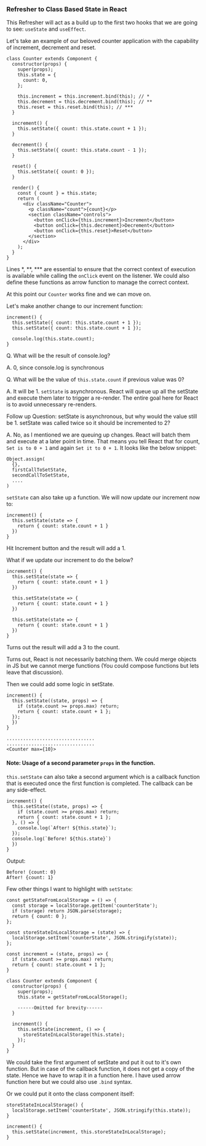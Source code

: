 ### Refresher to Class Based State in React

This Refresher will act as a build up to the first two hooks that we are going to see: `useState` and `useEffect`.

Let's take an example of our beloved counter application with the capability of increment, decrement and reset.


```
class Counter extends Component {
  constructor(props) {
    super(props);
    this.state = {
      count: 0,
    };

    this.increment = this.increment.bind(this); // *
    this.decrement = this.decrement.bind(this); // **
    this.reset = this.reset.bind(this); // ***
  }

  increment() {
    this.setState({ count: this.state.count + 1 });
  }

  decrement() {
    this.setState({ count: this.state.count - 1 });
  }

  reset() {
    this.setState({ count: 0 });
  }

  render() {
    const { count } = this.state;
    return (
      <div className="Counter">
        <p className="count">{count}</p>
        <section className="controls">
          <button onClick={this.increment}>Increment</button>
          <button onClick={this.decrement}>Decrement</button>
          <button onClick={this.reset}>Reset</button>
        </section>
      </div>
    );
  }
}
```

Lines *, **, *** are essential to ensure that the correct context of execution is available while calling  the `onClick` event on the listener. We could also define these functions as arrow function to manage the correct context.

At this point our `Counter` works fine and we can move on.

Let's make another change to our increment function:

```
increment() {
  this.setState({ count: this.state.count + 1 });
  this.setState({ count: this.state.count + 1 });

  console.log(this.state.count);
}
```

Q. What will be the result of console.log?

A. 0, since console.log is synchronous

Q. What will be the value of `this.state.count` if previous value was 0? 

A. It will be 1. `setState` is asynchronous. React will queue up all the setState and execute them later to trigger a re-render. The entire goal here for React is to avoid unnecessary re-renders.

Follow up Question: setState is asynchronous, but why would the value still be 1. setState was called twice so it should be incremented to 2?

A. No, as I mentioned we are queuing up changes. React will batch them and execute at a later point in time.
That means you tell React that for count, `Set is to 0 + 1` and again `Set it to 0 + 1`. It looks like the below snippet:

```
Object.assign(
  {},
  firstCallToSetState,
  secondCallToSetState,
  ....
)
```
`setState` can also take up a function. We will now update our increment now to:

```
increment() {
  this.setState(state => {
    return { count: state.count + 1 }
  })
}
```

Hit Increment button and the result will add a 1.

What if we update our increment to do the below?

```
increment() {
  this.setState(state => {
    return { count: state.count + 1 }
  })

  this.setState(state => {
    return { count: state.count + 1 }
  })

  this.setState(state => {
    return { count: state.count + 1 }
  })
}
```

Turns out the result will add a 3 to the count.

Turns out, React is not necessarily batching them. We could merge objects in JS but we cannot merge functions (You could compose functions but lets leave that discussion).

Then we could add some logic in setState.

```
increment() {
  this.setState((state, props) => {
    if (state.count >= props.max) return;
    return { count: state.count + 1 };
  });
  })
}

................................
................................
<Counter max={10}>
```

#### Note: Usage of a second parameter `props` in the function.

`this.setState` can also take a second argument which is a callback function that is executed once the first function is completed. The callback can be any side-effect.

```
increment() {
  this.setState((state, props) => {
    if (state.count >= props.max) return;
    return { count: state.count + 1 };
  }, () => {
    console.log(`After! ${this.state}`);
  });
  console.log(`Before! ${this.state}`)
  })
}
```
Output: 

```
Before! {count: 0} 
After! {count: 1}
```

Few other things I want to highlight with `setState`:

```
const getStateFromLocalStorage = () => {
  const storage = localStorage.getItem('counterState');
  if (storage) return JSON.parse(storage);
  return { count: 0 };
};

const storeStateInLocalStorage = (state) => {
  localStorage.setItem('counterState', JSON.stringify(state));
};

const increment = (state, props) => {
  if (state.count >= props.max) return;
  return { count: state.count + 1 };
}

class Counter extends Component {
  constructor(props) {
    super(props);
    this.state = getStateFromLocalStorage();

    ------Omitted for brevity------
  }

  increment() {
    this.setState(increment, () => {
      storeStateInLocalStorage(this.state);
    });
  }
}
```

We could take the first argument of setState and put it out to it's own function. But in case of the callback function, it does not get a copy of the state. Hence we have to wrap it in a function here. I have used arrow function here but we could also use ```.bind``` syntax.

Or we could put it onto the class component itself:

```
storeStateInLocalStorage() {
  localStorage.setItem('counterState', JSON.stringify(this.state));
}

increment() {
  this.setState(increment, this.storeStateInLocalStorage);
}
```